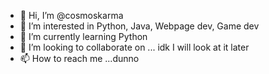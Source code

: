 - 👋 Hi, I’m @cosmoskarma
- 👀 I’m interested in Python, Java, Webpage dev, Game dev
- 🌱 I’m currently learning Python
- 💞️ I’m looking to collaborate on ... idk I will look at it later
- 📫 How to reach me ...dunno

<!---
cosmoskarma/cosmoskarma is a ✨ special ✨ repository because its `README.md` (this file) appears on your GitHub profile.
You can click the Preview link to take a look at your changes.
--->
